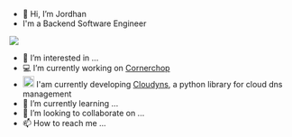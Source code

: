- 👋 Hi, I’m Jordhan
- I'm a Backend Software Engineer

![](https://komarev.com/ghpvc/?username=yoyojlf&style=flat-square)
- 👀 I’m interested in ...
- 💻 I’m currently working on [Cornerchop](https://cornershopapp.com)
- <img src="https://user-images.githubusercontent.com/40575485/162551034-30418d36-663b-44b7-a3bc-beee4eb94dee.png" width=20px /> I'am currently developing [Cloudyns](https://pypi.org/project/cloudyns/0.0.2b3/), a python library for cloud dns management
- 🌱 I’m currently learning ...
- 💞️ I’m looking to collaborate on ...
- 📫 How to reach me ...

<!---
yoyojlf/yoyojlf is a ✨ special ✨ repository because its `README.md` (this file) appears on your GitHub profile.
You can click the Preview link to take a look at your changes.
--->
